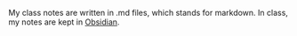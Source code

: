 My class notes are written in .md files, which stands for markdown. In class, my notes are kept in [Obsidian](https://obsidian.md/).  